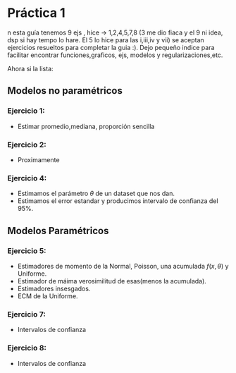 # Práctica 1
n esta guía tenemos 9 ejs , hice ->  1,2,4,5,7,8 (3 me dio fiaca y el 9 ni idea, dsp si hay tempo lo hare. El 5 lo hice para las i,iii,iv y vii) se aceptan ejercicios resueltos para completar la guia :).
Dejo pequeño indice para facilitar encontrar funciones,graficos, ejs, modelos y regularizaciones,etc.  

Ahora si la lista:
## Modelos no paramétricos
### Ejercicio 1:   
- Estimar promedio,mediana, proporción sencilla
### Ejercicio 2:
- Proximamente
### Ejercicio 4: 
- Estimamos el parámetro $\theta$ de un dataset que nos dan.
- Estimamos el error estandar y producimos intervalo de confianza del 95%.
## Modelos Paramétricos
### Ejercicio 5:
- Estimadores de momento de la Normal, Poisson, una acumulada $f(x,\theta)$ y Uniforme.
- Estimador de máima verosimilitud de esas(menos la acumulada).
- Estimadores insesgados.
- ECM de la Uniforme. 
### Ejercicio 7:
- Intervalos de confianza
### Ejercicio 8:
- Intervalos de confianza
